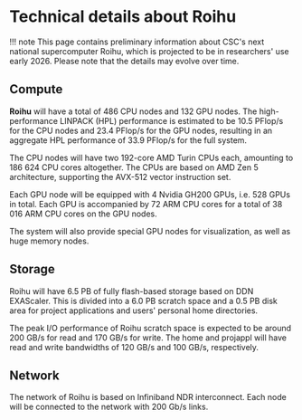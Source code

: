 # Technical details about Roihu

!!! note
    This page contains preliminary information about CSC's next national
    supercomputer Roihu, which is projected to be in researchers' use early
    2026. Please note that the details may evolve over time.

## Compute

**Roihu** will have a total of 486 CPU nodes and 132 GPU nodes. The
high-performance LINPACK (HPL) performance is estimated to be 10.5 PFlop/s for
the CPU nodes and 23.4 PFlop/s for the GPU nodes, resulting in an aggregate HPL
performance of 33.9 PFlop/s for the full system.

The CPU nodes will have two 192-core AMD Turin CPUs each, amounting to 186 624
CPU cores altogether. The CPUs are based on AMD Zen 5 architecture, supporting
the AVX-512 vector instruction set.

Each GPU node will be equipped with 4 Nvidia GH200 GPUs, i.e. 528 GPUs in
total. Each GPU is accompanied by 72 ARM CPU cores for a total of 38 016 ARM
CPU cores on the GPU nodes.

The system will also provide special GPU nodes for visualization, as
well as huge memory nodes.

## Storage

Roihu will have 6.5 PB of fully flash-based storage based on DDN EXAScaler.
This is divided into a 6.0 PB scratch space and a 0.5 PB disk area for project
applications and users' personal home directories.

The peak I/O performance of Roihu scratch space is expected to be around 200
GB/s for read and 170 GB/s for write. The home and projappl will have read and
write bandwidths of 120 GB/s and 100 GB/s, respectively.

## Network

The network of Roihu is based on Infiniband NDR interconnect. Each node will be
connected to the network with 200 Gb/s links.
